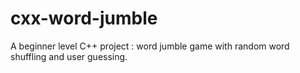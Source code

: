 # cxx-word-jumble
A beginner level C++ project : word jumble game with random word shuffling and user guessing.
